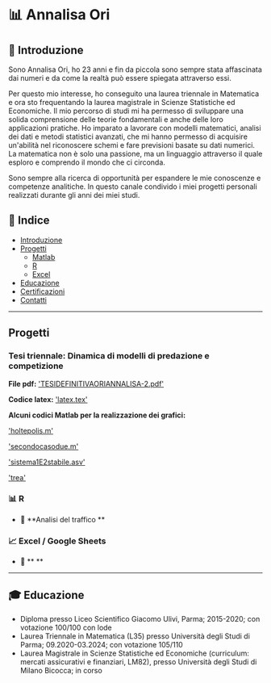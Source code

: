 # 📊 Annalisa Ori   

## 🧐 Introduzione  
Sono Annalisa Ori, ho 23 anni e fin da piccola sono sempre stata affascinata dai numeri e da come la realtà può essere spiegata attraverso essi. 

Per questo mio interesse, ho conseguito una laurea triennale in Matematica e ora sto frequentando la laurea magistrale in Scienze Statistiche ed Economiche. 
Il mio percorso di studi mi ha permesso di sviluppare una solida comprensione delle teorie fondamentali e anche delle loro applicazioni pratiche. Ho imparato a lavorare con modelli matematici, analisi dei dati e metodi statistici avanzati, che mi hanno permesso di acquisire un'abilità nel riconoscere schemi e fare previsioni basate su dati numerici. La matematica non è solo una passione, ma un linguaggio attraverso il quale esploro e comprendo il mondo che ci circonda.

Sono sempre alla ricerca di opportunità per espandere le mie conoscenze e competenze analitiche.
In questo canale condivido i miei progetti personali realizzati durante gli anni dei miei studi. 



## 📌 Indice  
- [Introduzione](https://github.com/AnnalisaOri/my-codes/edit/main/README.md#-introduzione)  
- [Progetti](#Progetti)
  - [Matlab](#Matlab)
  - [R](#r)  
  - [Excel](#excel)    
- [Educazione](https://github.com/AnnalisaOri/my-codes/edit/main/README.md#-educazione)  
- [Certificazioni](#Certificazioni)
- [Contatti](#Contatti)

---

## Progetti  


###  Tesi triennale: Dinamica di modelli di predazione e competizione

**File pdf:** ['TESIDEFINITIVAORIANNALISA-2.pdf'](https://github.com/AnnalisaOri/Progetti/blob/main/TESIDEFINITIVAORIANNALISA-2.pdf)

**Codice latex:** ['latex.tex'](https://github.com/AnnalisaOri/Progetti/blob/main/latex.tex)

**Alcuni codici Matlab per la realizzazione dei grafici:** 

['holtepolis.m'](https://github.com/AnnalisaOri/Progetti/blob/main/holtepolis.m) 

['secondocasodue.m'](https://github.com/AnnalisaOri/Progetti/blob/main/secondocasodue.m)

['sistema1E2stabile.asv'](https://github.com/AnnalisaOri/Progetti/blob/main/sistema1E2stabile.asv)

['trea'](https://github.com/AnnalisaOri/Progetti/blob/main/trea.m)


### 📊 **R**  
- 📌 **Analisi del traffico **  

### 📈 **Excel / Google Sheets**  
- 📌 ** **  
  

---

## 🎓 Educazione
- Diploma presso Liceo Scientifico Giacomo Ulivi, Parma; 2015-2020; con votazione 100/100 con lode
- Laurea Triennale in Matematica (L35) presso Università degli Studi di Parma; 09.2020-03.2024; con votazione 105/110
- Laurea Magistrale in Scienze Statistiche ed Economiche (curriculum: mercati assicurativi e finanziari, LM82), presso Università degli Studi di Milano Bicocca; in corso


